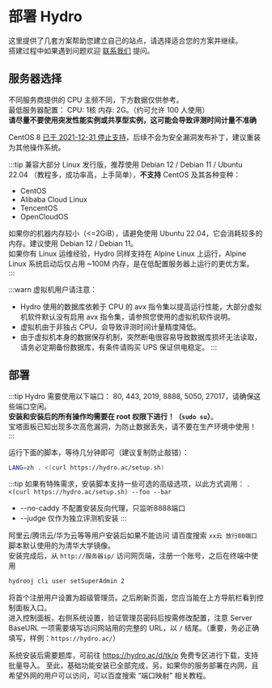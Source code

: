 # 部署 Hydro

这里提供了几套方案帮助您建立自己的站点，请选择适合您的方案并继续。  
搭建过程中如果遇到问题欢迎 [联系我们](/#联系我们) 提问。  

## 服务器选择

不同服务商提供的 CPU 主频不同，下方数据仅供参考。  
最低服务器配置： CPU: 1核 内存: 2G。（约可允许 100 人使用）  
**请尽量不要使用突发性能实例或共享型实例，这可能会导致评测时间计量不准确**

CentOS 8 [已于 2021-12-31 停止支持](https://www.centos.org/centos-linux-eol/)，后续不会为安全漏洞发布补丁，建议重装为其他操作系统。  

:::tip
兼容大部分 Linux 发行版，推荐使用 Debian 12 / Debian 11 / Ubuntu 22.04 （教程多，成功率高，上手简单），**不支持** CentOS 及其各种变种：

- CentOS  
- Alibaba Cloud Linux  
- TencentOS  
- OpenCloudOS  

如果你的机器内存较小（<=2GiB），请避免使用 Ubuntu 22.04，它会消耗较多的内存。建议使用 Debian 12 / Debian 11。  
如果你有 Linux 运维经验，Hydro 同样支持在 Alpine Linux 上运行，Alpine Linux 系统启动后仅占用 ~100M 内存，是在低配置服务器上运行的更优方案。  
:::

:::warn
虚拟机用户请注意：

- Hydro 使用的数据库依赖于 CPU 的 avx 指令集以提高运行性能，大部分虚拟机软件默认没有启用 avx 指令集，请参照您使用的虚拟机软件说明。  
- 虚拟机由于非独占 CPU，会导致评测时间计量精度降低。  
- 由于虚拟机本身的数据保存机制，突然断电很容易导致数据库损坏无法读取，请务必定期备份数据库，有条件请购买 UPS 保证供电稳定。
:::

## 部署

:::tip
Hydro 需要使用以下端口： 80, 443, 2019, 8888, 5050, 27017，请确保这些端口空闲。  
**安装和安装后的所有操作均需要在 root 权限下进行！（`sudo su`）**。  
宝塔面板已知出现多次高危漏洞，为防止数据丢失，请不要在生产环境中使用！  
:::

运行下面的脚本，等待几分钟即可（建议复制防止敲错）：

```sh
LANG=zh . <(curl https://hydro.ac/setup.sh)
```

:::tip
如果有特殊需求，安装脚本支持一些可选的高级选项，以此方式调用： `. <(curl https://hydro.ac/setup.sh) --foo --bar`

- --no-caddy 不配置安装反向代理，只监听8888端口
- --judge 仅作为独立评测机安装
:::

阿里云/腾讯云/华为云等等用户安装后如果不能访问 请百度搜索 `xx云 放行80端口`  
脚本默认使用的为清华大学镜像。  
安装完成后，从 `http://服务器ip/` 访问网页端，注册一个账号，之后在终端中使用  

```sh
hydrooj cli user setSuperAdmin 2
```

将首个注册用户设置为超级管理员。之后刷新页面，您应当能在上方导航栏看到控制面板入口。  
进入控制面板，右侧系统设置，验证管理员密码后按需修改配置，注意 Server BaseURL 一项需要填写访问网站用的完整的 URL，以 `/` 结尾。（重要，务必正确填写，样例：`https://hydro.ac/`）  

系统安装后需要题库，可前往 https://hydro.ac/d/tk/p 免费专区进行下载，支持批量导入。
至此，基础功能安装已全部完成，另，如果你的服务部署在内网，且希望外网的用户可以访问，可以百度搜索 “端口映射” 相关教程。
